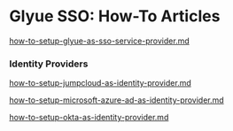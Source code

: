 # Glyue SSO: How-To Articles

[how-to-setup-glyue-as-sso-service-provider.md](how-to-setup-glyue-as-sso-service-provider.md "mention")

### Identity Providers <a href="#glyuesso-how-toarticles-identityproviders" id="glyuesso-how-toarticles-identityproviders"></a>

[how-to-setup-jumpcloud-as-identity-provider.md](how-to-setup-jumpcloud-as-identity-provider.md "mention")

[how-to-setup-microsoft-azure-ad-as-identity-provider.md](how-to-setup-microsoft-azure-ad-as-identity-provider.md "mention")

[how-to-setup-okta-as-identity-provider.md](how-to-setup-okta-as-identity-provider.md "mention")
